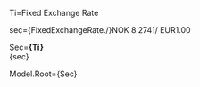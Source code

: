 Ti=Fixed Exchange Rate

sec={FixedExchangeRate.$/$}NOK 8.2741/ EUR1.00

Sec=<b>{Ti}</b><br>{sec}

Model.Root={Sec}